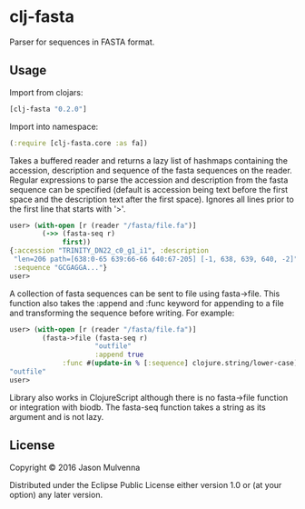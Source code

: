 # clj-fasta

Parser for sequences in FASTA format.

## Usage

Import from clojars:

```clojure
[clj-fasta "0.2.0"]
```

Import into namespace:

```clojure
(:require [clj-fasta.core :as fa])
```

Takes a buffered reader and returns a lazy list of hashmaps containing
the accession, description and sequence of the fasta sequences on the
reader. Regular expressions to parse the accession and description
from the fasta sequence can be specified (default is accession being
text before the first space and the description text after the first
space). Ignores all lines prior to the first line that starts with
'>'.

```clojure
user> (with-open [r (reader "/fasta/file.fa")]
        (->> (fasta-seq r)
             first))
{:accession "TRINITY_DN22_c0_g1_i1", :description 
 "len=206 path=[638:0-65 639:66-66 640:67-205] [-1, 638, 639, 640, -2]",
 :sequence "GCGAGGA..."}
user>
```

A collection of fasta sequences can be sent to file using
fasta->file. This function also takes the :append and :func keyword
for appending to a file and transforming the sequence before
writing. For example:

```clojure
user> (with-open [r (reader "/fasta/file.fa")]
        (fasta->file (fasta-seq r)
                     "outfile"
                     :append true
		     :func #(update-in % [:sequence] clojure.string/lower-case)))
"outfile"		     
user>
```

Library also works in ClojureScript although there is no fasta->file
function or integration with biodb. The fasta-seq function takes a
string as its argument and is not lazy.

## License

Copyright © 2016 Jason Mulvenna

Distributed under the Eclipse Public License either version 1.0 or (at
your option) any later version.
